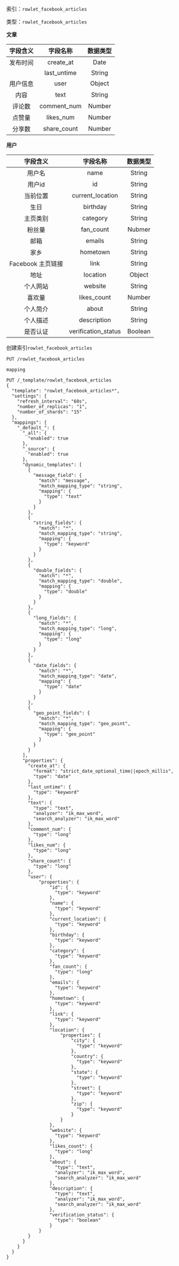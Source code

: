 索引：`rowlet_facebook_articles`

类型：`rowlet_facebook_articles`

**文章**

| 字段含义 | 字段名称 | 数据类型 |
| :---: | :---: | :---: |
| 发布时间 | create\_at | Date |
|  | last\_untime | String |
| 用户信息 | user | Object |
| 内容 | text | String |
| 评论数 | comment\_num | Number |
| 点赞量 | likes\_num | Number |
| 分享数 | share\_count | Number |

**用户**

| 字段含义 | 字段名称 | 数据类型 |
| :---: | :---: | :---: |
| 用户名 | name | String |
| 用户id | id | String |
| 当前位置 | current\_location | String |
| 生日 | birthday | String |
| 主页类别 | category | String |
| 粉丝量 | fan\_count | Nubmer |
| 邮箱 | emails | String |
| 家乡 | hometown | String |
| Facebook 主页链接 | link | String |
| 地址 | location | Object |
| 个人网站 | website | String |
| 喜欢量 | likes\_count | Number |
| 个人简介 | about | String |
| 个人描述 | description | String |
| 是否认证 | verification\_status | Boolean |

创建索引`rowlet_facebook_articles`

```
PUT /rowlet_facebook_articles
```

`mapping`

```
PUT /_template/rowlet_facebook_articles
{
  "template": "rowlet_facebook_articles*",
  "settings": {
    "refresh_interval": "60s",
    "number_of_replicas": "1",
    "number_of_shards": "15"
  },
  "mappings": {
    "_default_": {
      "_all": {
        "enabled": true
      },
      "_source": {
        "enabled": true
      },
      "dynamic_templates": [
        {
          "message_field": {
            "match": "message",
            "match_mapping_type": "string",
            "mapping": {
              "type": "text"
            }
          }
        },
        {
          "string_fields": {
            "match": "*",
            "match_mapping_type": "string",
            "mapping": {
              "type": "keyword"
            }
          }
        },
        {
          "double_fields": {
            "match": "*",
            "match_mapping_type": "double",
            "mapping": {
              "type": "double"
            } 
          }
        },
        {
          "long_fields": {
            "match": "*",
            "match_mapping_type": "long",
            "mapping": {
              "type": "long"
            }
          }
        },
        {
          "date_fields": {
            "match": "*",
            "match_mapping_type": "date",
            "mapping": {
              "type": "date"
            }
          }
        },
        {
          "geo_point_fields": {
            "match": "*",
            "match_mapping_type": "geo_point",
            "mapping": {
              "type": "geo_point"
            }
          }
        }
      ],
      "properties": {
        "create_at": {
          "format": "strict_date_optional_time||epoch_millis",
          "type": "date"
        },
        "last_untime": {
          "type": "keyword"
        },
        "text": {
          "type": "text",
          "analyzer": "ik_max_word",
          "search_analyzer": "ik_max_word"
        },
        "comment_num": {
          "type": "long"
        },
        "likes_num": {
          "type": "long"
        },
        "share_count": {
          "type": "long"
        },
        "user": {
        	"properties": {
		        "id": {
		          "type": "keyword"
		        },
		        "name": {
		          "type": "keyword"
		        },
		        "current_location": {
		          "type": "keyword"
		        },
		        "birthday": {
		          "type": "keyword"
		        },
		        "category": {
		          "type": "keyword"
		        },
		        "fan_count": {
		          "type": "long"
		        },
		        "emails": {
		          "type": "keyword"
		        },
		        "hometown": {
		          "type": "keyword"
		        },
		        "link": {
		          "type": "keyword"
		        },
		        "location": {
		        	"properties": {
				        "city": {
				          "type": "keyword"
				        },
				        "country": {
				          "type": "keyword"
				        },
				        "state": {
				          "type": "keyword"
				        },
				        "street": {
				          "type": "keyword"
				        },
				        "zip": {
				          "type": "keyword"
				        }
				    }    
		        },
		        "website": {
		          "type": "keyword"
		        },
		        "likes_count": {
		          "type": "long"
		        },
		        "about": {
		          "type": "text",
		          "analyzer": "ik_max_word",
		          "search_analyzer": "ik_max_word"
		        },
		        "description": {
		          "type": "text",
		          "analyzer": "ik_max_word",
		          "search_analyzer": "ik_max_word"
		        },
		        "verification_status": {
		          "type": "boolean"
		        }
        	}
        }
      }
    }
  }
}
```




